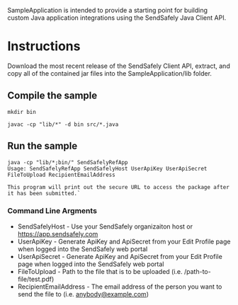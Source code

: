 SampleApplication is intended to provide a starting point for building custom Java application integrations using the SendSafely Java Client API. 

# Instructions
Download the most recent release of the SendSafely Client API, extract, and copy all of the contained jar files into the SampleApplication/lib folder.

## Compile the sample

`mkdir bin`

`javac -cp "lib/*" -d bin src/*.java`

## Run the sample

```
java -cp "lib/*;bin/" SendSafelyRefApp
Usage: SendSafelyRefApp SendSafelyHost UserApiKey UserApiSecret FileToUpload RecipientEmailAddress

This program will print out the secure URL to access the package after it has been submitted.`
```

### Command Line Argments
 
- SendSafelyHost - Use your SendSafely organizaiton host or https://app.sendsafely.com
- UserApiKey - Generate ApiKey and ApiSecret from your Edit Profile page when logged into the SendSafely web portal 
- UserApiSecret - Generate ApiKey and ApiSecret from your Edit Profile page when logged into the SendSafely web portal
- FileToUpload - Path to the file that is to be uploaded (i.e. /path-to-file/test.pdf)
- RecipientEmailAddress - The email address of the person you want to send the file to (i.e. anybody@example.com)

